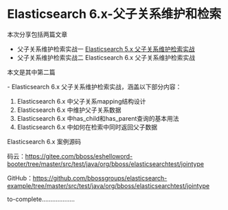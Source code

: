 # Elasticsearch 6.x-父子关系维护和检索

本次分享包括两篇文章

- 父子关系维护检索实战一 [Elasticsearch 5.x 父子关系维护检索实战](elasticsearch5-parent-child.md)
- 父子关系维护检索实战二 Elasticsearch 6.x 父子关系维护检索实战

本文是其中第二篇

\- Elasticsearch 6.x 父子关系维护检索实战，涵盖以下部分内容：

1. Elasticsearch 6.x 中父子关系mapping结构设计
2. Elasticsearch 6.x 中维护父子关系数据
3. Elasticsearch 6.x 中has_child和has_parent查询的基本用法
4. Elasticsearch 6.x 中如何在检索中同时返回父子数据

Elasticsearch 6.x 案例源码

码云：https://gitee.com/bboss/eshelloword-booter/tree/master/src/test/java/org/bboss/elasticsearchtest/jointype

GitHub：https://github.com/bbossgroups/elasticsearch-example/tree/master/src/test/java/org/bboss/elasticsearchtest/jointype

to-complete...................



